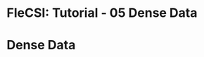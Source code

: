 # FleCSI: Tutorial - 05 Dense Data
<!--
  The above header is required for Doxygen to correctly name the
  auto-generated page. It is ignored in the FleCSI guide documentation.
-->

<!-- CINCHDOC DOCUMENT(user-guide) SECTION(tutorial::dense-data) -->

# Dense Data

<!-- vim: set tabstop=2 shiftwidth=2 expandtab fo=cqt tw=72 : -->
